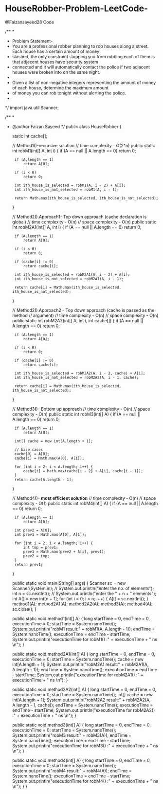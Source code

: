 # HouseRobber-Problem-LeetCode-
@Faizansayeed28 
 Code


/**
 * 
 * Problem Statement-
 * You are a professional robber planning to rob houses along a street. Each house has a certain amount of money
 * stashed, the only constraint stopping you from robbing each of them is that adjacent houses have security system
 * connected and it will automatically contact the police if two adjacent houses were broken into on the same night.
 *  
 * Given a list of non-negative integers representing the amount of money of each house, determine the maximum amount
 * of money you can rob tonight without alerting the police.
 * 
 */
import java.util.Scanner;

/**
 * 
 * @author Faizan Sayeed
 */
public class HouseRobber {

	static int cache[];

	// Method1()-recursive solution
	// time complexity - O(2^n)
	public static int robM1(int[] A, int i) {
		if (A == null || A.length == 0)
			return 0;

		if (A.length == 1)
			return A[0];

		if (i < 0)
			return 0;

		int ith_house_is_selected = robM1(A, i - 2) + A[i];
		int ith_house_is_not_selected = robM1(A, i - 1);

		return Math.max(ith_house_is_selected, ith_house_is_not_selected);

	}

	// Method2().Approach1- Top down approach (cache declaration is global)
	// time complexity - O(n)
	// space complexity - O(n)
	public static int robM2A1(int[] A, int i) {
		if (A == null || A.length == 0)
			return 0;

		if (A.length == 1)
			return A[0];

		if (i < 0)
			return 0;

		if (cache[i] != 0)
			return cache[i];

		int ith_house_is_selected = robM2A1(A, i - 2) + A[i];
		int ith_house_is_not_selected = robM2A1(A, i - 1);

		return cache[i] = Math.max(ith_house_is_selected, ith_house_is_not_selected);

	}

	// Method2().Approach2 - Top down approach (cache is passed as the method
	// argument)
	// time complexity - O(n)
	// space complexity - O(n)
	public static int robM2A2(int[] A, int i, int cache[]) {
		if (A == null || A.length == 0)
			return 0;

		if (A.length == 1)
			return A[0];

		if (i < 0)
			return 0;

		if (cache[i] != 0)
			return cache[i];

		int ith_house_is_selected = robM2A2(A, i - 2, cache) + A[i];
		int ith_house_is_not_selected = robM2A2(A, i - 1, cache);

		return cache[i] = Math.max(ith_house_is_selected, ith_house_is_not_selected);

	}

	// Method3()- Bottom up approach
	// time complexity - O(n)
	// space complexity - O(n)
	public static int robM3(int[] A) {
		if (A == null || A.length == 0)
			return 0;

		if (A.length == 1)
			return A[0];

		int[] cache = new int[A.length + 1];

		// base cases
		cache[0] = A[0];
		cache[1] = Math.max(A[0], A[1]);

		for (int i = 2; i < A.length; i++) {
			cache[i] = Math.max(cache[i - 2] + A[i], cache[i - 1]);
		}
		return cache[A.length - 1];

	}

	// Method4()- ****most efficient solution****
	// time complexity - O(n)
	// space complexity - O(1)
	public static int robM4(int[] A) {
		if (A == null || A.length == 0)
			return 0;

		if (A.length == 1)
			return A[0];

		int prev2 = A[0];
		int prev1 = Math.max(A[0], A[1]);

		for (int i = 2; i < A.length; i++) {
			int tmp = prev1;
			prev1 = Math.max(prev2 + A[i], prev1);
			prev2 = tmp;
		}
		return prev1;

	}

	public static void main(String[] args) {
		Scanner sc = new Scanner(System.in);
//		System.out.println("enter the no. of elements");
		int n = sc.nextInt();
//		System.out.println("enter the " + n + " elements");
		int A[] = new int[n + 1];
		for (int i = 0; i < n; i++) {
			A[i] = sc.nextInt();
		}
		method1(A);
		method2A1(A);
		method2A2(A);
		method3(A);
		method4(A);
		sc.close();
	}

	public static void method1(int[] A) {
		long startTime = 0, endTime = 0, executionTime = 0;
		startTime = System.nanoTime();
		System.out.println("robM1 result:" + robM1(A, A.length - 1));
		endTime = System.nanoTime();
		executionTime = endTime - startTime;
		System.out.println("executionTime for robM1() :" + executionTime + " ns \n");
	}

	public static void method2A1(int[] A) {
		long startTime = 0, endTime = 0, executionTime = 0;
		startTime = System.nanoTime();
		cache = new int[A.length + 1];
		System.out.println("robM2A1 result:" + robM2A1(A, A.length - 1));
		endTime = System.nanoTime();
		executionTime = endTime - startTime;
		System.out.println("executionTime for robM2A1() :" + executionTime + " ns \n");
	}

	public static void method2A2(int[] A) {
		long startTime = 0, endTime = 0, executionTime = 0;
		startTime = System.nanoTime();
		int[] cache = new int[A.length + 1];
		System.out.println("robM2A2 result:" + robM2A2(A, A.length - 1, cache));
		endTime = System.nanoTime();
		executionTime = endTime - startTime;
		System.out.println("executionTime for robM2A2() :" + executionTime + " ns \n");
	}

	public static void method3(int[] A) {
		long startTime = 0, endTime = 0, executionTime = 0;
		startTime = System.nanoTime();
		System.out.println("robM3 result:" + robM3(A));
		endTime = System.nanoTime();
		executionTime = endTime - startTime;
		System.out.println("executionTime for robM3() :" + executionTime + " ns \n");
	}

	public static void method4(int[] A) {
		long startTime = 0, endTime = 0, executionTime = 0;
		startTime = System.nanoTime();
		System.out.println("robM4 result:" + robM4(A));
		endTime = System.nanoTime();
		executionTime = endTime - startTime;
		System.out.println("executionTime for robM4() :" + executionTime + " ns \n");
	}
}

